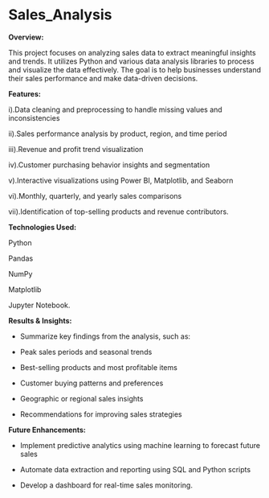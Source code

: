 # Sales_Analysis

******Overview:******

This project focuses on analyzing sales data to extract meaningful insights and trends. It utilizes Python and various data analysis libraries to process and visualize the data effectively. The goal is to help businesses understand their sales performance and make data-driven decisions.


******Features:******

i).Data cleaning and preprocessing to handle missing values and inconsistencies

ii).Sales performance analysis by product, region, and time period

iii).Revenue and profit trend visualization

iv).Customer purchasing behavior insights and segmentation

v).Interactive visualizations using Power BI, Matplotlib, and Seaborn

vi).Monthly, quarterly, and yearly sales comparisons

vii).Identification of top-selling products and revenue contributors.



******Technologies Used:******

Python

Pandas

NumPy

Matplotlib 

Jupyter Notebook.



******Results & Insights:******

  * Summarize key findings from the analysis, such as:

  * Peak sales periods and seasonal trends

  * Best-selling products and most profitable items

  * Customer buying patterns and preferences

  * Geographic or regional sales insights

  * Recommendations for improving sales strategies



******Future Enhancements:******

   * Implement predictive analytics using machine learning to forecast future sales

   * Automate data extraction and reporting using SQL and Python scripts

   * Develop a dashboard for real-time sales monitoring.
